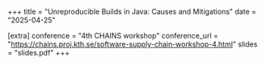 +++
title = "Unreproducible Builds in Java: Causes and Mitigations"
date = "2025-04-25"

[extra]
conference = "4th CHAINS workshop"
conference_url = "https://chains.proj.kth.se/software-supply-chain-workshop-4.html"
slides = "slides.pdf"
+++
